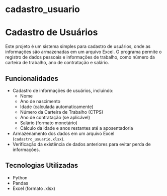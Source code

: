 # cadastro_usuario
# Cadastro de Usuários

Este projeto é um sistema simples para cadastro de usuários, onde as informações são armazenadas em um arquivo Excel. O programa permite o registro de dados pessoais e informações de trabalho, como número da carteira de trabalho, ano de contratação e salário.

## Funcionalidades

- Cadastro de informações de usuários, incluindo:
  - Nome
  - Ano de nascimento
  - Idade (calculada automaticamente)
  - Número da Carteira de Trabalho (CTPS)
  - Ano de contratação (se aplicável)
  - Salário (formato monetário)
  - Cálculo da idade e anos restantes até a aposentadoria
- Armazenamento dos dados em um arquivo Excel (`cadastro_usuario.xlsx`).
- Verificação da existência de dados anteriores para evitar perda de informações.

## Tecnologias Utilizadas

- Python
- Pandas
- Excel (formato .xlsx)


